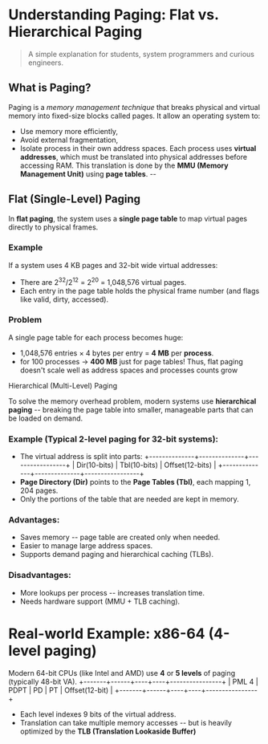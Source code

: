 # Understanding Paging: Flat vs. Hierarchical Paging
> A simple explanation for students, system programmers and curious engineers.

## What is Paging?
Paging is a *memory management technique* that breaks physical and virtual memory into fixed-size blocks called pages.
It allow an operating system to:
* Use memory more efficiently,
* Avoid external fragmentation,
* Isolate process in their own address spaces.
Each process uses **virtual addresses**, which must be translated into physical addresses before accessing RAM.
This translation is done by the **MMU (Memory Management Unit)** using **page tables**.
--
## Flat (Single-Level) Paging
In **flat paging**, the system uses a **single page table** to map virtual pages directly to physical frames.
### Example
If a system uses 4 KB pages and 32-bit wide virtual addresses:
* There are $2^{32}/2^{12}$ = $2^{20}$ = 1,048,576 virtual pages.
* Each entry in the page table holds the physical frame number (and flags like valid, dirty, accessed).
### Problem
A single page table for each process becomes huge:
* 1,048,576 entries × 4 bytes per entry = **4 MB** per **process**.
* for 100 processes → **400 MB** just for page tables!
Thus, flat paging doesn't scale well as address spaces and processes counts grow


Hierarchical (Multi-Level) Paging

To solve the memory overhead problem, modern systems use **hierarchical paging** -- breaking the page table into smaller, manageable parts that can be loaded on demand.
### Example (Typical 2-level paging for 32-bit systems):
* The virtual address is split into parts:
  +--------------+--------------+-----------------+
  | Dir(10-bits) | Tbl(10-bits) | Offset(12-bits) |
  +--------------+--------------+-----------------+
* **Page Directory (Dir)** points to the **Page Tables (Tbl)**, each mapping $1,204$ pages.
* Only the portions of the table that are needed are kept in memory.

### Advantages:
* Saves memory -- page table are created only when needed.
* Easier to manage large address spaces.
* Supports demand paging and hierarchical caching (TLBs).

### Disadvantages:
* More lookups per process -- increases translation time.
* Needs hardware support (MMU + TLB caching).

# Real-world Example: x86-64 (4-level paging)
Modern 64-bit CPUs (like Intel and AMD) use **$4$** or **$5$ levels** of paging (typically 48-bit VA).
+-------+------+----+----+----------------+
| PML 4 | PDPT | PD | PT | Offset(12-bit) |
+-------+------+----+----+----------------+
* Each level indexes 9 bits of the virtual address.
* Translation can take multiple memory accesses -- but is heavily optimized by the **TLB (Translation Lookaside Buffer)** 

